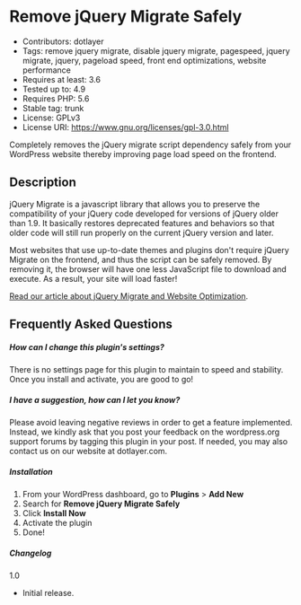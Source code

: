 # Remove jQuery Migrate Safely 
  * Contributors: dotlayer
  * Tags: remove jquery migrate, disable jquery migrate, pagespeed, jquery migrate, jquery, pageload speed, front end optimizations, website  performance 
  * Requires at least: 3.6
  * Tested up to: 4.9
  * Requires PHP: 5.6
  * Stable tag: trunk
  * License: GPLv3
  * License URI: https://www.gnu.org/licenses/gpl-3.0.html

Completely removes the jQuery migrate script dependency safely from your WordPress website thereby improving page load speed on the frontend.

Description
---
jQuery Migrate is a javascript library that allows you to preserve the compatibility of your jQuery code developed for versions of jQuery older than 1.9. It basically restores deprecated features and behaviors so that older code will still run properly on the current jQuery version and later.

Most websites that use up-to-date themes and plugins don't require jQuery Migrate on the frontend, and thus the script can be safely removed. By removing it, the browser will have one less JavaScript file to download and execute. As a result, your site will load faster!

[Read our article about jQuery Migrate and Website Optimization](https://dotlayer.com/what-is-migrate-js-why-and-how-to-remove-jquery-migrate-from-wordpress/).

Frequently Asked Questions
---

##### How can I change this plugin's settings? 

There is no settings page for this plugin to maintain to speed and stability. Once you install and activate, you are good to go!

#####  I have a suggestion, how can I let you know? 
Please avoid leaving negative reviews in order to get a feature implemented. Instead, we kindly ask that you post your feedback on the wordpress.org support forums by tagging this plugin in your post. If needed, you may also contact us on our website at dotlayer.com.

#####  Installation
1. From your WordPress dashboard, go to **Plugins** > **Add New**
2. Search for **Remove jQuery Migrate Safely**
3. Click **Install Now**
4. Activate the plugin
5. Done!

##### Changelog 
1.0
* Initial release.
